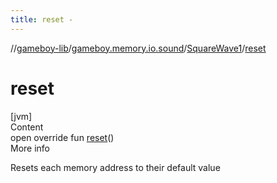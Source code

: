```yaml
---
title: reset -
---
```

//[gameboy-lib](../../index.md)/[gameboy.memory.io.sound](../index.md)/[SquareWave1](index.md)/[reset](reset.md)



# reset  
[jvm]  
Content  
open override fun [reset](reset.md)()  
More info  


Resets each memory address to their default value

  



